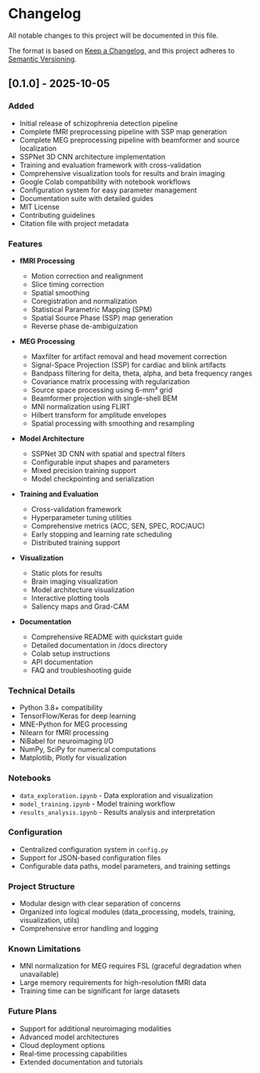 # Changelog

All notable changes to this project will be documented in this file.

The format is based on [Keep a Changelog](https://keepachangelog.com/en/1.0.0/),
and this project adheres to [Semantic Versioning](https://semver.org/spec/v2.0.0.html).

## [0.1.0] - 2025-10-05

### Added
- Initial release of schizophrenia detection pipeline
- Complete fMRI preprocessing pipeline with SSP map generation
- Complete MEG preprocessing pipeline with beamformer and source localization
- SSPNet 3D CNN architecture implementation
- Training and evaluation framework with cross-validation
- Comprehensive visualization tools for results and brain imaging
- Google Colab compatibility with notebook workflows
- Configuration system for easy parameter management
- Documentation suite with detailed guides
- MIT License
- Contributing guidelines
- Citation file with project metadata

### Features
- **fMRI Processing**
  - Motion correction and realignment
  - Slice timing correction
  - Spatial smoothing
  - Coregistration and normalization
  - Statistical Parametric Mapping (SPM)
  - Spatial Source Phase (SSP) map generation
  - Reverse phase de-ambiguization

- **MEG Processing**
  - Maxfilter for artifact removal and head movement correction
  - Signal-Space Projection (SSP) for cardiac and blink artifacts
  - Bandpass filtering for delta, theta, alpha, and beta frequency ranges
  - Covariance matrix processing with regularization
  - Source space processing using 6-mm³ grid
  - Beamformer projection with single-shell BEM
  - MNI normalization using FLIRT
  - Hilbert transform for amplitude envelopes
  - Spatial processing with smoothing and resampling

- **Model Architecture**
  - SSPNet 3D CNN with spatial and spectral filters
  - Configurable input shapes and parameters
  - Mixed precision training support
  - Model checkpointing and serialization

- **Training and Evaluation**
  - Cross-validation framework
  - Hyperparameter tuning utilities
  - Comprehensive metrics (ACC, SEN, SPEC, ROC/AUC)
  - Early stopping and learning rate scheduling
  - Distributed training support

- **Visualization**
  - Static plots for results
  - Brain imaging visualization
  - Model architecture visualization
  - Interactive plotting tools
  - Saliency maps and Grad-CAM

- **Documentation**
  - Comprehensive README with quickstart guide
  - Detailed documentation in /docs directory
  - Colab setup instructions
  - API documentation
  - FAQ and troubleshooting guide

### Technical Details
- Python 3.8+ compatibility
- TensorFlow/Keras for deep learning
- MNE-Python for MEG processing
- Nilearn for fMRI processing
- NiBabel for neuroimaging I/O
- NumPy, SciPy for numerical computations
- Matplotlib, Plotly for visualization

### Notebooks
- `data_exploration.ipynb` - Data exploration and visualization
- `model_training.ipynb` - Model training workflow
- `results_analysis.ipynb` - Results analysis and interpretation

### Configuration
- Centralized configuration system in `config.py`
- Support for JSON-based configuration files
- Configurable data paths, model parameters, and training settings

### Project Structure
- Modular design with clear separation of concerns
- Organized into logical modules (data_processing, models, training, visualization, utils)
- Comprehensive error handling and logging

### Known Limitations
- MNI normalization for MEG requires FSL (graceful degradation when unavailable)
- Large memory requirements for high-resolution fMRI data
- Training time can be significant for large datasets

### Future Plans
- Support for additional neuroimaging modalities
- Advanced model architectures
- Cloud deployment options
- Real-time processing capabilities
- Extended documentation and tutorials